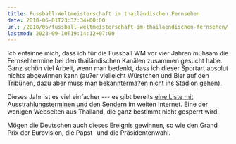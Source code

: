 ```yaml
---
title: Fussball-Weltmeisterschaft im thailändischen Fernsehen
date: 2010-06-01T23:32:34+00:00
url: /2010/06/fussball-weltmeisterschaft-im-thailaendischen-fernsehen/
lastmod: 2023-09-10T19:14:12+07:00
---
```

Ich entsinne mich, dass ich für die Fussball WM vor vier Jahren mühsam die Fernsehtermine bei den thailändischen Kanälen zusammen gesucht habe. Ganz schön viel Arbeit, wenn man bedenkt, dass ich dieser Sportart absolut nichts abgewinnen kann (au?er vielleicht Würstchen und Bier auf den Tribünen, dazu aber muss man bekannterma?en nicht ins Stadion gehen).

Dieses Jahr ist es viel einfacher --- es gibt bereits [eine Liste mit Ausstrahlungsterminen und den Sendern][1] im weiten Internet. Eine der wenigen Webseiten aus Thailand, die ganz bestimmt nicht gesperrt wird.

Mögen die Deutschen auch dieses Ereignis gewinnen, so wie den Grand Prix der Eurovision, die Papst- und die Präsidentenwahl.

 [1]: http://www.rs.co.th/FIFA2010/fifa_program.html
